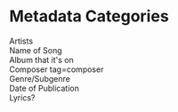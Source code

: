 # Metadata Categories
Artists
<br>Name of Song
<br>Album that it's on
<br>Composer tag=composer
<br>Genre/Subgenre
<br>Date of Publication
<br>Lyrics?
